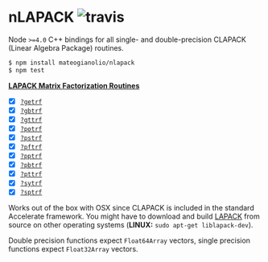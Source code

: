 # nLAPACK ![travis](https://img.shields.io/travis/mateogianolio/nlapack.svg)

Node `>=4.0` C++ bindings for all single- and double-precision CLAPACK (Linear Algebra Package) routines.

```bash
$ npm install mateogianolio/nlapack
$ npm test
```

**[LAPACK Matrix Factorization Routines](https://software.intel.com/en-us/node/468680)**
- [x] [`?getrf`](https://software.intel.com/node/42740a2c-4898-4efa-88b9-94ca6eaac4db)
- [x] [`?gbtrf`](https://software.intel.com/node/045b7e16-b40d-4440-80fb-e0e406544c5d)
- [x] [`?gttrf`](https://software.intel.com/node/20841474-62ac-440c-a4a6-4a750ebe3468)
- [x] [`?potrf`](https://software.intel.com/node/526c0ad5-b853-4aac-b27a-e631ee80f066)
- [x] [`?pstrf`](https://software.intel.com/node/e061ee7e-9e3a-485f-bc08-6255ea926250)
- [x] [`?pftrf`](https://software.intel.com/node/baf8fa42-4089-4a7f-b458-90579ef970f8)
- [x] [`?pptrf`](https://software.intel.com/node/a2934477-60d2-40b4-b07d-2ad982989c47)
- [x] [`?pbtrf`](https://software.intel.com/node/bc3b6a9a-6ac2-4054-aab1-f2cd32f1b051)
- [x] [`?pttrf`](https://software.intel.com/node/9ec992f0-6e90-4ae6-8a4e-b02976e4c06a)
- [x] [`?sytrf`](https://software.intel.com/node/3aae6840-280f-44c9-9865-38ad3a13285c)
- [x] [`?sptrf`](https://software.intel.com/node/944f7cc2-ee39-40e8-82e1-0adeca0dd455)

Works out of the box with OSX since CLAPACK is included in the standard Accelerate framework. You might have to download and build [LAPACK](http://www.netlib.org/lapack/#_lapack_version_3_6_0) from source on other operating systems (**LINUX:** `sudo apt-get liblapack-dev`).

Double precision functions expect `Float64Array` vectors, single precision functions expect `Float32Array` vectors.
